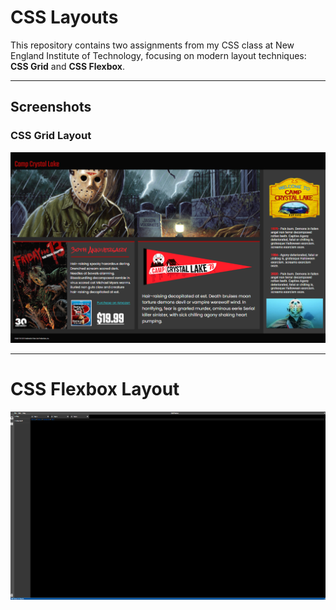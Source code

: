 # CSS Layouts

This repository contains two assignments from my CSS class at New England Institute of Technology, focusing on modern layout techniques: **CSS Grid** and **CSS Flexbox**.

---

## Screenshots

### CSS Grid Layout

![CSS Grid Layout](./images/grid.png)

---

# CSS Flexbox Layout

![CSS Flexbox Layout](./images/flexbox.png)

